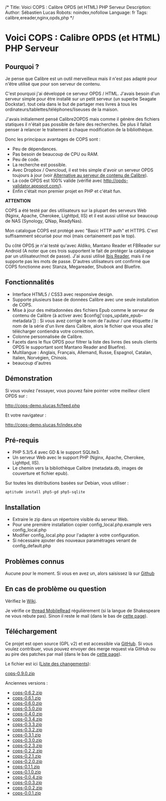 /*
Title: Voici COPS : Calibre OPDS (et HTML) PHP Serveur
Description: 
Author: Sébastien Lucas
Robots: noindex,nofollow
Language: fr
Tags: calibre,ereader,nginx,opds,php
*/
# Voici COPS : Calibre OPDS (et HTML) PHP Serveur

## Pourquoi ?
Je pense que Calibre est un outil merveilleux mais il n'est pas adapté pour n'être utilisé que pour son serveur de contenu.

C'est pourquoi j'ai développé ce serveur OPDS / HTML. J'avais besoin d'un serveur simple pour être installé sur un petit serveur (un superbe Seagate Dockstar). tout cela dans le but de partager mes livres à tous les ordinateurs/tablettes/téléphones/liseuses de la maison.

J'avais initialement pensé Calibre2OPDS mais comme il génère des fichiers statiques il n'était pas possible de faire des recherches. De plus il fallait penser à relancer le traitement à chaque modification de la bibliothèque.

Donc les principaux avantages de COPS sont :
*	Peu de dépendances.
*	Pas besoin de beaucoup de CPU ou RAM.
*	Peu de code.
*	La recherche est possible.
*	Avec Dropbox / Owncloud, il est très simple d'avoir un serveur OPDS toujours à jour (voir [Alternative au serveur de contenu de Calibre](/blog/calibre-web-server-alternative)).
*	La code OPDS est 100% valide (vérifié avec http://opds-validator.appspot.com/).
*	Enfin c'était mon premier projet en PHP et c'était fun.

**ATTENTION**

COPS a été testé par des utilisateurs sur la plupart des serveurs Web (Nginx, Apache, Cherokee, Lighttpd, IIS) et il est aussi utilisé sur beaucoup de NAS (Synology, QNap, ReadyNas).

Mon catalogue COPS est protégé avec "Basic HTTP auth" et HTTPS. C'est suffisamment sécurisé pour moi (mais certainement pas le top).

Du côté OPDS je n'ai testé qu'avec Aldiko, Mantano Reader et FBReader sur Android (A noter que ces trois supportent le fait de protéger la catalogue par un utilisateur/mot de passe). J'ai aussi utilisé [Ibis Reader](http://ibisreader.com/), mais il ne supporte pas les mots de passe.
D'autres utilisateurs ont confirmé que COPS fonctionne avec Stanza, Megareader, Shubook and Bluefire.

## Fonctionnalités

*	Interface HTML5 / CSS3 avec responsive design.
*	Supporte plusieurs base de données Calibre avec une seule installation de COPS.
*	Mise à jour des métadonnées des fichiers Epub comme le serveur de contenu de Calibre (à activer avec $config['cops_update_epub-metadata']) : Si vous avez corrigé le nom de l'auteur / une étiquette / le nom de la série d'un livre dans Calibre, alors le fichier que vous allez télécharger contiendra votre correction.
*	Colonne personnalisée de Calibre.
*	Facets dans le flux OPDS pour filtrer la liste des livres (les seuls clients OPDS le supportant sont Mantano Reader and Bluefire).
*	Multilangue : Anglais, Français, Allemand, Russe, Espagnol, Catalan, Italien, Norvégien, Chinois.
*	beaucoup d'autres

## Démonstration

Si vous voulez l'essayer, vous pouvez faire pointer votre meilleur client OPDS sur :

http://cops-demo.slucas.fr/feed.php

Et votre navigateur : 

http://cops-demo.slucas.fr/index.php

## Pré-requis

*	PHP 5.3/5.4 avec GD & le support SQLite3.
*	Un serveur Web avec le support PHP (Nginx, Apache, Cherokee, Lighttpd, IIS).
*	Le chemin vers la bibliothèque Calibre (metadata.db, images de couverture et fichier epub).

Sur toutes les distributions basées sur Debian, vous utiliser :

```
aptitude install php5-gd php5-sqlite
```

## Installation

*	Extraire le zip dans un répertoire visible du serveur Web.
*	Pour une première installation copier config_local.php.example vers config_local.php
*	Modifier config_local.php pour l'adapter à votre configuration.
*	Si nécessaire ajouter des nouveaux paramétrages venant de config_default.php

## Problèmes connus

Aucune pour le moment. Si vous en avez un, alors saisissez là sur [Github](https://github.com/seblucas/cops/issues?state=open)

## En cas de problème ou question

Vérifiez le [Wiki](https://github.com/seblucas/cops/wiki).

Je vérifie ce [thread MobileRead](http://www.mobileread.com/forums/showthread.php?p=1988610) régulièrement (si la langue de Shakespeare ne vous rebute pas). Sinon il reste le mail (dans le bas de [cette page](/user/sebastien_lucas)).

## Téléchargement 

Ce projet est open source (GPL v2) et est accessible via [GitHub](https://github.com/seblucas/cops). Si vous voulez contribuer, vous pouvez envoyer des merge request via GitHub ou au pire des patches par mail (dans le bas de [cette page](/user/sebastien_lucas)).

Le fichier est ici ([Liste des changements](/fr/oss/calibre-opds-php-server-changelog)):

[cops-0.9.0.zip](/en/oss/cops-0.9.0.zip)

Anciennes versions :

*	[cops-0.6.2.zip](/en/oss/cops-0.6.2.zip)
*	[cops-0.6.1.zip](/en/oss/cops-0.6.1.zip)
*	[cops-0.6.0.zip](/en/oss/cops-0.6.0.zip)
*	[cops-0.5.0.zip](/en/oss/cops-0.5.0.zip)
*	[cops-0.4.0.zip](/en/oss/cops-0.4.0.zip)
*	[cops-0.3.4.zip](/en/oss/cops-0.3.4.zip)
*	[cops-0.3.3.zip](/en/oss/cops-0.3.3.zip)
*	[cops-0.3.2.zip](/en/oss/cops-0.3.2.zip)
*	[cops-0.3.1.zip](/en/oss/cops-0.3.1.zip)
*	[cops-0.3.0.zip](/en/oss/cops-0.3.0.zip)
*	[cops-0.2.3.zip](/en/oss/cops-0.2.3.zip)
*	[cops-0.2.2.zip](/en/oss/cops-0.2.2.zip)
*	[cops-0.2.1.zip](/en/oss/cops-0.2.1.zip)
*	[cops-0.2.0.zip](/en/oss/cops-0.2.0.zip)
*	[cops-0.1.1.zip](/en/oss/cops-0.1.1.zip)
*	[cops-0.1.0.zip](/en/oss/cops-0.1.0.zip)
*	[cops-0.0.4.zip](/en/oss/cops-0.0.4.zip)
*	[cops-0.0.3.zip](/en/oss/cops-0.0.3.zip)
*	[cops-0.0.2.zip](/en/oss/cops-0.0.2.zip)
*	[cops-0.0.1.zip](/en/oss/cops-0.0.1.zip)
